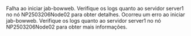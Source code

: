 Falha ao iniciar jab-bowweb. Verifique os logs quanto ao servidor server1 no nó NP2503206Node02 para obter detalhes.
Ocorreu um erro ao iniciar jab-bowweb. Verifique os logs quanto ao servidor server1 no nó NP2503206Node02 para obter mais informações.
